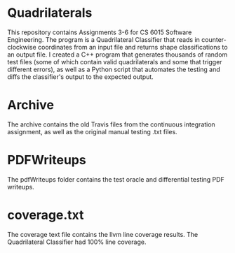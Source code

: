 # Quadrilaterals

This repository contains Assignments 3-6 for CS 6015 Software Engineering. The program is a Quadrilateral Classifier that reads in counter-clockwise coordinates from an input file and returns shape classifications to an output file. I created a C++ program that generates thousands of random test files (some of which contain valid quadrilaterals and some that trigger different errors), as well as a Python script that automates the testing and diffs the classifier's output to the expected output.

# Archive
The archive contains the old Travis files from the continuous integration assignment, as well as the original manual testing .txt files.

# PDFWriteups
The pdfWriteups folder contains the test oracle and differential testing PDF writeups.

# coverage.txt
The coverage text file contains the llvm line coverage results. The Quadrilateral Classifier had 100% line coverage.
